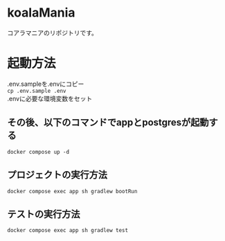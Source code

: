 # koalaMania
コアラマニアのリポジトリです。

# 起動方法
.env.sampleを.envにコピー  
`cp .env.sample .env`  
.envに必要な環境変数をセット

## その後、以下のコマンドでappとpostgresが起動する  
`docker compose up -d`

## プロジェクトの実行方法  
`docker compose exec app sh gradlew bootRun`

## テストの実行方法
`docker compose exec app sh gradlew test`